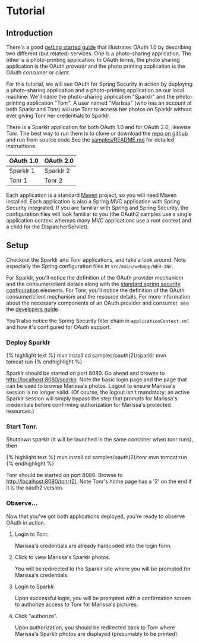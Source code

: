 # Tutorial

## Introduction

There's a good [getting started guide](http://www.hueniverse.com/hueniverse/2007/10/beginners-gui-1.html) that illustrates OAuth
1.0 by describing two different (but related) services.  One is a photo-sharing application.  The other is a photo-printing
application.  In OAuth terms, the photo sharing application is the OAuth _provider_ and the photo printing application
is the OAuth _consumer_ or _client_.

For this tutorial, we will see OAuth for Spring Security in action by deploying a photo-sharing application and a
photo-printing application on our local machine.  We'll name the photo-sharing application "Sparklr" and the
photo-printing application "Tonr".  A user named "Marissa" (who has an account at both Sparkr and Tonr) will use Tonr
to access her photos on Sparklr without ever giving Tonr her credentials to Sparklr.

There is a Sparklr application for both OAuth 1.0 and for OAuth 2.0,
likewise Tonr. The best way to run them is to clone or download the
[repo on github](https://github.com/SpringSource/spring-security-oauth/tree)
and run from source code See the
[samples/README.md](https://github.com/SpringSource/spring-security-oauth/tree/master/samples)
for detailed instructions. 

OAuth 1.0|OAuth 2.0
---------|---------
Sparklr 1 | Sparklr 2
Tonr 1 | Tonr 2

Each application is a standard [Maven](http://maven.apache.org/) project, so you will need Maven installed. Each
application is also a Spring MVC application with Spring Security integrated. If you are familiar with Spring and Spring
Security, the configuration files will look familiar to you (the OAuth2 samples use a single application context whereas
many MVC applications use a root context and a child for the DispatcherServlet).

## Setup

Checkout the Sparklr and Tonr applications, and take a look around. Note especially the Spring configuration files in `src/main/webapp/WEB-INF`.
  
For Sparklr, you'll notice the definition of the OAuth provider mechanism and the consumer/client details along with the
[standard spring security configuration](http://static.springsource.org/spring-security/site/docs/3.0.x/reference/ns-config.html) elements.  For Tonr,
you'll notice the definition of the OAuth consumer/client mechanism and the resource details.  For more information about the necessary
components of an OAuth provider and consumer, see the [developers guide](devguide.html).

You'll also notice the Spring Security filter chain in `applicationContext.xml` and how it's configured for OAuth support.

### Deploy Sparklr

{% highlight text %}
    mvn install
    cd samples/oauth(2)/sparklr
    mvn tomcat:run
{% endhighlight %}

Sparklr should be started on port 8080.  Go ahead and browse to [http;//localhost:8080/sparklr](http;//localhost:8080/sparklr). Note the basic
login page and the page that can be used to browse Marissa's photos. Logout to ensure Marissa's session is no longer valid.  (Of course,
the logout isn't mandatory; an active Sparklr session will simply bypass the step that prompts for Marissa's credentials before
confirming authorization for Marissa's protected resources.)

### Start Tonr.

Shutdown sparklr (it will be launched in the same container when tonr runs), then

{% highlight text %}
    mvn install
    cd samples/oauth(2)/tonr
    mvn tomcat:run
{% endhighlight %}

Tonr should be started on port 8080.  Browse to [http://localhost:8080/tonr(2)](http://localhost:8080/tonr). Note Tonr's home page has a '2' on the end if it is the oauth2 version.

### Observe...

Now that you've got both applications deployed, you're ready to observe OAuth in action.

1. Login to Tonr.

   Marissa's credentials are already hardcoded into the login form.

2. Click to view Marissa's Sparklr photos.

   You will be redirected to the Sparklr site where you will be prompted for Marissa's credentials.

3. Login to Sparklr.

   Upon successful login, you will be prompted with a confirmation screen to authorize access to Tonr
   for Marissa's pictures.
    
4. Click "authorize".
  
   Upon authorization, you should be redirected back to Tonr where Marissa's Sparklr photos are displayed
   (presumably to be printed).

